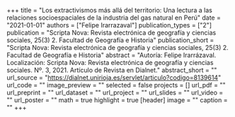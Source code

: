 +++
title = "Los extractivismos más allá del territorio: Una lectura a las relaciones socioespaciales de la industria del gas natural en Perú"
date = "2021-01-01"
authors = ["Felipe Irarrazaval"]
publication_types = ["2"]
publication = "Scripta Nova: Revista electrónica de geografía y ciencias sociales, 25(3) 2. Facultad de Geografía e Historia"
publication_short = "Scripta Nova: Revista electrónica de geografía y ciencias sociales, 25(3) 2. Facultad de Geografía e Historia"
abstract = "Autoría: Felipe Irarrázaval. Localización: Scripta Nova: Revista electrónica de geografía y ciencias sociales. Nº. 3, 2021. Artículo de Revista en Dialnet."
abstract_short = ""
url_source = "https://dialnet.unirioja.es/servlet/articulo?codigo=8139614"
url_code = ""
image_preview = ""
selected = false
projects = []
url_pdf = ""
url_preprint = ""
url_dataset = ""
url_project = ""
url_slides = ""
url_video = ""
url_poster = ""
math = true
highlight = true
[header]
image = ""
caption = ""
+++
